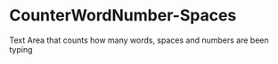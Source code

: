 # CounterWordNumber-Spaces
Text Area that counts how many words, spaces and numbers are been typing  
